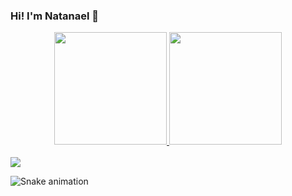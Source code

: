### Hi! I'm Natanael 👋

<div align="center">
  <a href="https://github.com/natanaelsantosbr">
  <img height="180em" src="https://github-readme-stats.vercel.app/api?username=natanaelsantosbr&show_icons=true&theme=dracula&include_all_commits=true&count_private=true"/>
  <img height="180em" src="https://github-readme-stats.vercel.app/api/top-langs/?username=natanaelsantosbr&layout=compact&langs_count=7&theme=dracula"/>
</div>
  
</div>
<br/>
  <a href="https://www.linkedin.com/in/natanael-santos-5b455148/" target="_blank"><img src="https://img.shields.io/badge/-LinkedIn-%230077B5?style=for-the-badge&logo=linkedin&logoColor=white" target="_blank"></a> 
 
  ![Snake animation](https://github.com/natanaelsantosbr/natanaelsantosbr/blob/output/github-contribution-grid-snake.svg)
 
</div>
 

  
